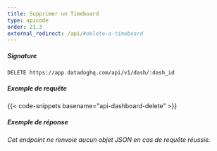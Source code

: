```yaml
---
title: Supprimer un Timeboard
type: apicode
order: 21.3
external_redirect: /api/#delete-a-timeboard
---
```


##### Signature
`DELETE https://app.datadoghq.com/api/v1/dash/:dash_id`
##### Exemple de requête
{{< code-snippets basename="api-dashboard-delete" >}}
##### Exemple de réponse
*Cet endpoint ne renvoie aucun objet JSON en cas de requête réussie.*